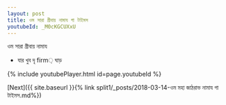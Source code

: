 ```yaml
---
layout: post
title: ওম সারা গ্রীবায় নামায গা টাইমস
youtubeId: _M0cKGCUXxU
---
```

 
 
 ওম সারা গ্রীবায় নামায  
 
 -  যার খুব দৃ firm় ঘাড় 
 
  
 
  
 
 
 
 
 
 


{% include youtubePlayer.html id=page.youtubeId %}
 
[Next]({{ site.baseurl }}{% link  split1/_posts/2018-03-14-ওম মহা জাঠরাভ নামায গা টাইমস.md%})
 

